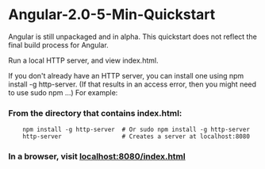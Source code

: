 # Angular-2.0-5-Min-Quickstart
Angular is still unpackaged and in alpha. This quickstart does not reflect the final build process for Angular.

Run a local HTTP server, and view index.html.

If you don't already have an HTTP server, you can install one using npm install -g http-server. (If that results in an access error, then you might need to use sudo npm ...) For example:


### From the directory that contains index.html:


```
	npm install -g http-server  # Or sudo npm install -g http-server
	http-server                 # Creates a server at localhost:8080
```
### In a browser, visit [localhost:8080/index.html](http://localhost:8080/index.html)